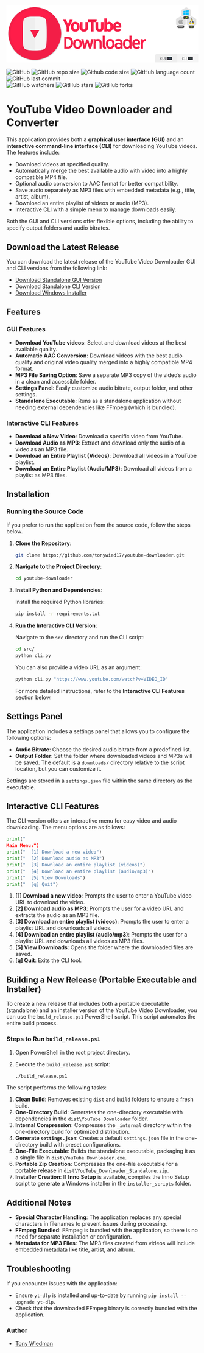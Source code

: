 
![YouTube Downloader Banner](https://raw.githubusercontent.com/tonywied17/youtube-downloader/refs/heads/main/src/media/repo_assets/reademe_logo_alt.png)

![GitHub](https://img.shields.io/github/license/tonywied17/bin-scripts?style=for-the-badge)
![GitHub repo size](https://img.shields.io/github/repo-size/tonywied17/youtube-downloader?style=for-the-badge)
![Github code size](https://img.shields.io/github/languages/code-size/tonywied17/youtube-downloader?style=for-the-badge)
![GitHub language count](https://img.shields.io/github/languages/top/tonywied17/youtube-downloader?style=for-the-badge)
![GitHub last commit](https://img.shields.io/github/last-commit/tonywied17/youtube-downloader?style=for-the-badge)
<br />
![GitHub watchers](https://img.shields.io/github/watchers/tonywied17/youtube-downloader?style=flat-square)
![GitHub stars](https://img.shields.io/github/stars/tonywied17/youtube-downloader?style=flat-square)
![GitHub forks](https://img.shields.io/github/forks/tonywied17/bin-scripts?style=flat-square)

# YouTube Video Downloader and Converter

This application provides both a **graphical user interface (GUI)** and an **interactive command-line interface (CLI)** for downloading YouTube videos. The features include:

- Download videos at specified quality.
- Automatically merge the best available audio with video into a highly compatible MP4 file.
- Optional audio conversion to AAC format for better compatibility.
- Save audio separately as MP3 files with embedded metadata (e.g., title, artist, album).
- Download an entire playlist of videos or audio (MP3).
- Interactive CLI with a simple menu to manage downloads easily. 

Both the GUI and CLI versions offer flexible options, including the ability to specify output folders and audio bitrates.

## Download the Latest Release

You can download the latest release of the YouTube Video Downloader GUI and CLI versions from the following link:

- [Download Standalone GUI Version](https://github.com/tonywied17/youtube-downloader/releases)
- [Download Standalone CLI Version](https://github.com/tonywied17/youtube-downloader/releases)
- [Download Windows Installer](https://github.com/tonywied17/youtube-downloader/releases)

## Features

### GUI Features
- **Download YouTube videos**: Select and download videos at the best available quality.
- **Automatic AAC Conversion**: Download videos with the best audio quality and original video quality merged into a highly compatible MP4 format.
- **MP3 File Saving Option**: Save a separate MP3 copy of the video’s audio in a clean and accessible folder.
- **Settings Panel**: Easily customize audio bitrate, output folder, and other settings.
- **Standalone Executable**: Runs as a standalone application without needing external dependencies like FFmpeg (which is bundled).

### Interactive CLI Features
- **Download a New Video**: Download a specific video from YouTube.
- **Download Audio as MP3**: Extract and download only the audio of a video as an MP3 file.
- **Download an Entire Playlist (Videos)**: Download all videos in a YouTube playlist.
- **Download an Entire Playlist (Audio/MP3)**: Download all videos from a playlist as MP3 files.

## Installation

### Running the Source Code

If you prefer to run the application from the source code, follow the steps below.

1. **Clone the Repository**:

   ```bash
   git clone https://github.com/tonywied17/youtube-downloader.git
   ```

2. **Navigate to the Project Directory**:

   ```bash
   cd youtube-downloader
   ```

3. **Install Python and Dependencies**:

   Install the required Python libraries:

   ```bash
   pip install -r requirements.txt
   ```

4. **Run the Interactive CLI Version**:

   Navigate to the `src` directory and run the CLI script:

   ```bash
   cd src/
   python cli.py
   ```

   You can also provide a video URL as an argument:

   ```bash
   python cli.py "https://www.youtube.com/watch?v=VIDEO_ID"
   ```

   For more detailed instructions, refer to the **Interactive CLI Features** section below.

## Settings Panel

The application includes a settings panel that allows you to configure the following options:
- **Audio Bitrate**: Choose the desired audio bitrate from a predefined list.
- **Output Folder**: Set the folder where downloaded videos and MP3s will be saved. The default is a `downloads/` directory relative to the script location, but you can customize it.

Settings are stored in a `settings.json` file within the same directory as the executable.

## Interactive CLI Features

The CLI version offers an interactive menu for easy video and audio downloading. The menu options are as follows:

```python
print("
Main Menu:")
print("  [1] Download a new video")
print("  [2] Download audio as MP3")
print("  [3] Download an entire playlist (videos)")
print("  [4] Download an entire playlist (audio/mp3)")
print("  [5] View Downloads")
print("  [q] Quit")
```

1. **[1] Download a new video**: Prompts the user to enter a YouTube video URL to download the video.
2. **[2] Download audio as MP3**: Prompts the user for a video URL and extracts the audio as an MP3 file.
3. **[3] Download an entire playlist (videos)**: Prompts the user to enter a playlist URL and downloads all videos.
4. **[4] Download an entire playlist (audio/mp3)**: Prompts the user for a playlist URL and downloads all videos as MP3 files.
5. **[5] View Downloads**: Opens the folder where the downloaded files are saved.
6. **[q] Quit**: Exits the CLI tool.

## Building a New Release (Portable Executable and Installer)

To create a new release that includes both a portable executable (standalone) and an installer version of the YouTube Video Downloader, you can use the `build_release.ps1` PowerShell script. This script automates the entire build process.

### Steps to Run `build_release.ps1`

1. Open PowerShell in the root project directory.
2. Execute the `build_release.ps1` script:

   ```bash
   ./build_release.ps1
   ```

The script performs the following tasks:
1. **Clean Build**: Removes existing `dist` and `build` folders to ensure a fresh build.
2. **One-Directory Build**: Generates the one-directory executable with dependencies in the `dist\YouTube Downloader` folder.
3. **Internal Compression**: Compresses the `_internal` directory within the one-directory build for optimized distribution.
4. **Generate `settings.json`**: Creates a default `settings.json` file in the one-directory build with preset configurations.
5. **One-File Executable**: Builds the standalone executable, packaging it as a single file in `dist\YouTube Downloader.exe`.
6. **Portable Zip Creation**: Compresses the one-file executable for a portable release in `dist\YouTube_Downloader_Standalone.zip`.
7. **Installer Creation**: If **Inno Setup** is available, compiles the Inno Setup script to generate a Windows installer in the `installer_scripts` folder.

## Additional Notes

- **Special Character Handling**: The application replaces any special characters in filenames to prevent issues during processing.
- **FFmpeg Bundled**: FFmpeg is bundled with the application, so there is no need for separate installation or configuration.
- **Metadata for MP3 Files**: The MP3 files created from videos will include embedded metadata like title, artist, and album.

## Troubleshooting

If you encounter issues with the application:
- Ensure `yt-dlp` is installed and up-to-date by running `pip install --upgrade yt-dlp`.
- Check that the downloaded FFmpeg binary is correctly bundled with the application.

### Author
- [Tony Wiedman](https://github.com/tonywied17)
